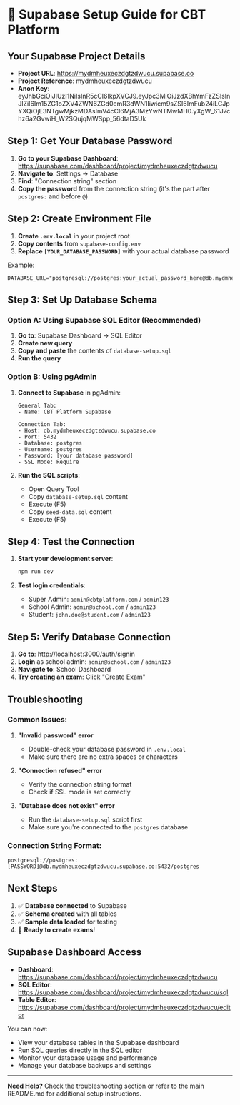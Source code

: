 # 🚀 Supabase Setup Guide for CBT Platform

## Your Supabase Project Details

- **Project URL**: https://mydmheuxeczdgtzdwucu.supabase.co
- **Project Reference**: mydmheuxeczdgtzdwucu
- **Anon Key**: eyJhbGciOiJIUzI1NiIsInR5cCI6IkpXVCJ9.eyJpc3MiOiJzdXBhYmFzZSIsInJlZiI6Im15ZG1oZXV4ZWN6ZGd0emR3dWN1Iiwicm9sZSI6ImFub24iLCJpYXQiOjE3NTgwMjkzMDAsImV4cCI6MjA3MzYwNTMwMH0.yXgW_61J7chz6a2GvwiH_W2SQujqMWSpp_56dtaD5Uk

## Step 1: Get Your Database Password

1. **Go to your Supabase Dashboard**: https://supabase.com/dashboard/project/mydmheuxeczdgtzdwucu
2. **Navigate to**: Settings → Database
3. **Find**: "Connection string" section
4. **Copy the password** from the connection string (it's the part after `postgres:` and before `@`)

## Step 2: Create Environment File

1. **Create `.env.local`** in your project root
2. **Copy contents** from `supabase-config.env`
3. **Replace `[YOUR_DATABASE_PASSWORD]`** with your actual database password

Example:

```env
DATABASE_URL="postgresql://postgres:your_actual_password_here@db.mydmheuxeczdgtzdwucu.supabase.co:5432/postgres"
```

## Step 3: Set Up Database Schema

### Option A: Using Supabase SQL Editor (Recommended)

1. **Go to**: Supabase Dashboard → SQL Editor
2. **Create new query**
3. **Copy and paste** the contents of `database-setup.sql`
4. **Run the query**

### Option B: Using pgAdmin

1. **Connect to Supabase** in pgAdmin:

   ```
   General Tab:
   - Name: CBT Platform Supabase

   Connection Tab:
   - Host: db.mydmheuxeczdgtzdwucu.supabase.co
   - Port: 5432
   - Database: postgres
   - Username: postgres
   - Password: [your database password]
   - SSL Mode: Require
   ```

2. **Run the SQL scripts**:
   - Open Query Tool
   - Copy `database-setup.sql` content
   - Execute (F5)
   - Copy `seed-data.sql` content
   - Execute (F5)

## Step 4: Test the Connection

1. **Start your development server**:

   ```bash
   npm run dev
   ```

2. **Test login credentials**:
   - Super Admin: `admin@cbtplatform.com` / `admin123`
   - School Admin: `admin@school.com` / `admin123`
   - Student: `john.doe@student.com` / `admin123`

## Step 5: Verify Database Connection

1. **Go to**: http://localhost:3000/auth/signin
2. **Login** as school admin: `admin@school.com` / `admin123`
3. **Navigate to**: School Dashboard
4. **Try creating an exam**: Click "Create Exam"

## Troubleshooting

### Common Issues:

1. **"Invalid password" error**
   - Double-check your database password in `.env.local`
   - Make sure there are no extra spaces or characters

2. **"Connection refused" error**
   - Verify the connection string format
   - Check if SSL mode is set correctly

3. **"Database does not exist" error**
   - Run the `database-setup.sql` script first
   - Make sure you're connected to the `postgres` database

### Connection String Format:

```
postgresql://postgres:[PASSWORD]@db.mydmheuxeczdgtzdwucu.supabase.co:5432/postgres
```

## Next Steps

1. ✅ **Database connected** to Supabase
2. ✅ **Schema created** with all tables
3. ✅ **Sample data loaded** for testing
4. 🚀 **Ready to create exams**!

## Supabase Dashboard Access

- **Dashboard**: https://supabase.com/dashboard/project/mydmheuxeczdgtzdwucu
- **SQL Editor**: https://supabase.com/dashboard/project/mydmheuxeczdgtzdwucu/sql
- **Table Editor**: https://supabase.com/dashboard/project/mydmheuxeczdgtzdwucu/editor

You can now:

- View your database tables in the Supabase dashboard
- Run SQL queries directly in the SQL editor
- Monitor your database usage and performance
- Manage your database backups and settings

---

**Need Help?** Check the troubleshooting section or refer to the main README.md for additional setup instructions.
